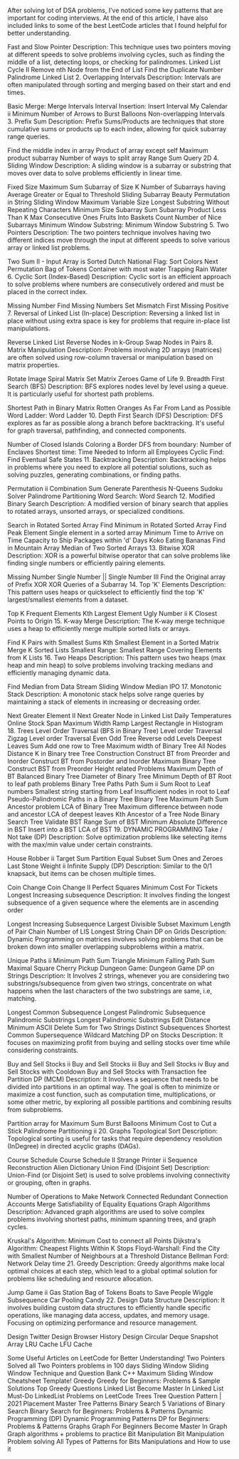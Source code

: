 After solving lot of DSA problems, I’ve noticed some key patterns that are important for coding interviews. At the end of this article, I have also included links to some of the best LeetCode articles that I found helpful for better understanding.

Fast and Slow Pointer Description: This technique uses two pointers moving at different speeds to solve problems involving cycles, such as finding the middle of a list, detecting loops, or checking for palindromes.
Linked List Cycle II Remove nth Node from the End of List Find the Duplicate Number Palindrome Linked List 2. Overlapping Intervals Description: Intervals are often manipulated through sorting and merging based on their start and end times.

Basic Merge: Merge Intervals Interval Insertion: Insert Interval My Calendar ii Minimum Number of Arrows to Burst Balloons Non-overlapping Intervals 3. Prefix Sum Description: Prefix Sums/Products are techniques that store cumulative sums or products up to each index, allowing for quick subarray range queries.

Find the middle index in array Product of array except self Maximum product subarray Number of ways to split array Range Sum Query 2D 4. Sliding Window Description: A sliding window is a subarray or substring that moves over data to solve problems efficiently in linear time.

Fixed Size Maximum Sum Subarray of Size K Number of Subarrays having Average Greater or Equal to Threshold Sliding Subarray Beauty Permutation in String Sliding Window Maximum Variable Size Longest Substring Without Repeating Characters Minimum Size Subarray Sum Subarray Product Less Than K Max Consecutive Ones Fruits Into Baskets Count Number of Nice Subarrays Minimum Window Substring: Minimum Window Substring 5. Two Pointers Description: The two pointers technique involves having two different indices move through the input at different speeds to solve various array or linked list problems.

Two Sum II - Input Array is Sorted Dutch National Flag: Sort Colors Next Permutation Bag of Tokens Container with most water Trapping Rain Water 6. Cyclic Sort (Index-Based) Description: Cyclic sort is an efficient approach to solve problems where numbers are consecutively ordered and must be placed in the correct index.

Missing Number Find Missing Numbers Set Mismatch First Missing Positive 7. Reversal of Linked List (In-place) Description: Reversing a linked list in place without using extra space is key for problems that require in-place list manipulations.

Reverse Linked List Reverse Nodes in k-Group Swap Nodes in Pairs 8. Matrix Manipulation Description: Problems involving 2D arrays (matrices) are often solved using row-column traversal or manipulation based on matrix properties.

Rotate Image Spiral Matrix Set Matrix Zeroes Game of Life 9. Breadth First Search (BFS) Description: BFS explores nodes level by level using a queue. It is particularly useful for shortest path problems.

Shortest Path in Binary Matrix Rotten Oranges As Far From Land as Possible Word Ladder: Word Ladder 10. Depth First Search (DFS) Description: DFS explores as far as possible along a branch before backtracking. It's useful for graph traversal, pathfinding, and connected components.

Number of Closed Islands Coloring a Border DFS from boundary: Number of Enclaves Shortest time: Time Needed to Inform all Employees Cyclic Find: Find Eventual Safe States 11. Backtracking Description: Backtracking helps in problems where you need to explore all potential solutions, such as solving puzzles, generating combinations, or finding paths.

Permutation ii Combination Sum Generate Parenthesis N-Queens Sudoku Solver Palindrome Partitioning Word Search: Word Search 12. Modified Binary Search Description: A modified version of binary search that applies to rotated arrays, unsorted arrays, or specialized conditions.

Search in Rotated Sorted Array Find Minimum in Rotated Sorted Array Find Peak Element Single element in a sorted array Minimum Time to Arrive on Time Capacity to Ship Packages within 'd' Days Koko Eating Bananas Find in Mountain Array Median of Two Sorted Arrays 13. Bitwise XOR Description: XOR is a powerful bitwise operator that can solve problems like finding single numbers or efficiently pairing elements.

Missing Number Single Number || Single Number III Find the Original array of Prefix XOR XOR Queries of a Subarray 14. Top 'K' Elements Description: This pattern uses heaps or quickselect to efficiently find the top 'K' largest/smallest elements from a dataset.

Top K Frequent Elements Kth Largest Element Ugly Number ii K Closest Points to Origin 15. K-way Merge Description: The K-way merge technique uses a heap to efficiently merge multiple sorted lists or arrays.

Find K Pairs with Smallest Sums Kth Smallest Element in a Sorted Matrix Merge K Sorted Lists Smallest Range: Smallest Range Covering Elements from K Lists 16. Two Heaps Description: This pattern uses two heaps (max heap and min heap) to solve problems involving tracking medians and efficiently managing dynamic data.

Find Median from Data Stream Sliding Window Median IPO 17. Monotonic Stack Description: A monotonic stack helps solve range queries by maintaining a stack of elements in increasing or decreasing order.

Next Greater Element II Next Greater Node in Linked List Daily Temperatures Online Stock Span Maximum Width Ramp Largest Rectangle in Histogram 18. Trees Level Order Traversal (BFS in Binary Tree) Level order Traversal Zigzag Level order Traversal Even Odd Tree Reverse odd Levels Deepest Leaves Sum Add one row to Tree Maximum width of Binary Tree All Nodes Distance K in Binary tree Tree Construction Construct BT from Preorder and Inorder Construct BT from Postorder and Inorder Maximum Binary Tree Construct BST from Preorder Height related Problems Maximum Depth of BT Balanced Binary Tree Diameter of Binary Tree Minimum Depth of BT Root to leaf path problems Binary Tree Paths Path Sum ii Sum Root to Leaf numbers Smallest string starting from Leaf Insufficient nodes in root to Leaf Pseudo-Palindromic Paths in a Binary Tree Binary Tree Maximum Path Sum Ancestor problem LCA of Binary Tree Maximum difference between node and ancestor LCA of deepest leaves Kth Ancestor of a Tree Node Binary Search Tree Validate BST Range Sum of BST Minimum Absolute Difference in BST Insert into a BST LCA of BST 19. DYNAMIC PROGRAMMING Take / Not take (DP) Description: Solve optimization problems like selecting items with the max/min value under certain constraints.

House Robber ii Target Sum Partition Equal Subset Sum Ones and Zeroes Last Stone Weight ii Infinite Supply (DP) Description: Similar to the 0/1 knapsack, but items can be chosen multiple times.

Coin Change Coin Change II Perfect Squares Minimum Cost For Tickets Longest Increasing subsequence Description: It involves finding the longest subsequence of a given sequence where the elements are in ascending order

Longest Increasing Subsequence Largest Divisible Subset Maximum Length of Pair Chain Number of LIS Longest String Chain DP on Grids Description: Dynamic Programming on matrices involves solving problems that can be broken down into smaller overlapping subproblems within a matrix.

Unique Paths ii Minimum Path Sum Triangle Minimum Falling Path Sum Maximal Square Cherry Pickup Dungeon Game: Dungeon Game DP on Strings Description: It Involves 2 strings, whenever you are considering two substrings/subsequence from given two strings, concentrate on what happens when the last characters of the two substrings are same, i.e, matching.

Longest Common Subsequence Longest Palindromic Subsequence Palindromic Substrings Longest Palindromic Substrings Edit Distance Minimum ASCII Delete Sum for Two Strings Distinct Subsequences Shortest Common Supersequence Wildcard Matching DP on Stocks Description: It focuses on maximizing profit from buying and selling stocks over time while considering constraints.

Buy and Sell Stocks ii Buy and Sell Stocks iii Buy and Sell Stocks iv Buy and Sell Stocks with Cooldown Buy and Sell Stocks with Transaction fee Partition DP (MCM) Description: It Involves a sequence that needs to be divided into partitions in an optimal way. The goal is often to minimize or maximize a cost function, such as computation time, multiplications, or some other metric, by exploring all possible partitions and combining results from subproblems.

Partition array for Maximum Sum Burst Balloons Minimum Cost to Cut a Stick Palindrome Partitioning ii 20. Graphs Topological Sort Description: Topological sorting is useful for tasks that require dependency resolution (InDegree) in directed acyclic graphs (DAGs).

Course Schedule Course Schedule II Strange Printer ii Sequence Reconstruction Alien Dictionary Union Find (Disjoint Set) Description: Union-Find (or Disjoint Set) is used to solve problems involving connectivity or grouping, often in graphs.

Number of Operations to Make Network Connected Redundant Connection Accounts Merge Satisfiability of Equality Equations Graph Algorithms Description: Advanced graph algorithms are used to solve complex problems involving shortest paths, minimum spanning trees, and graph cycles.

Kruskal's Algorithm: Minimum Cost to connect all Points Dijkstra's Algorithm: Cheapest Flights Within K Stops Floyd-Warshall: Find the City with Smallest Number of Neighbours at a Threshold Distance Bellman Ford: Network Delay time 21. Greedy Description: Greedy algorithms make local optimal choices at each step, which lead to a global optimal solution for problems like scheduling and resource allocation.

Jump Game ii Gas Station Bag of Tokens Boats to Save People Wiggle Subsequence Car Pooling Candy 22. Design Data Structure Description: It involves building custom data structures to efficiently handle specific operations, like managing data access, updates, and memory usage. Focusing on optimizing performance and resource management.

Design Twitter Design Browser History Design Circular Deque Snapshot Array LRU Cache LFU Cache

Some Useful Articles on LeetCode for Better Understanding! Two Pointers Solved all Two Pointers problems in 100 days Sliding Window Sliding Window Technique and Question Bank C++ Maximum Sliding Window Cheatsheet Template! Greedy Greedy for Beginners: Problems & Sample Solutions Top Greedy Questions Linked List Become Master In Linked List Must-Do LinkedList Problems on LeetCode Trees Tree Question Pattern | 2021 Placement Master Tree Patterns Binary Search 5 Variations of Binary Search Binary Search for Beginners: Problems & Patterns Dynamic Programming (DP) Dynamic Programming Patterns DP for Beginners: Problems & Patterns Graphs Graph For Beginners Become Master In Graph Graph algorithms + problems to practice Bit Manipulation Bit Manipulation Problem solving All Types of Patterns for Bits Manipulations and How to use it
